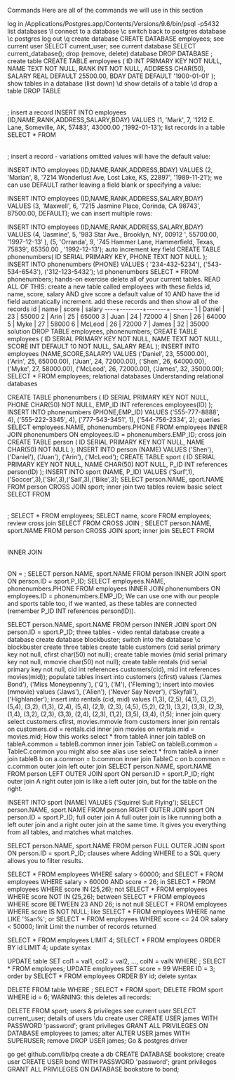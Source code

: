Commands
Here are all of the commands we will use in this section

log in
/Applications/Postgres.app/Contents/Versions/9.6/bin/psql -p5432
list databases
\l
connect to a database
\c <database name>
switch back to postgres database
\c postgres
log out
\q
create database
CREATE DATABASE employees;
see current user
SELECT current_user;
see current database
SELECT current_database();
drop (remove, delete) database
DROP DATABASE <database name>;
create table
CREATE TABLE employees (
   ID INT PRIMARY KEY     NOT NULL,
   NAME           TEXT    NOT NULL,
   RANK           INT     NOT NULL,
   ADDRESS        CHAR(50),
   SALARY         REAL DEFAULT 25500.00,
   BDAY			  DATE DEFAULT '1900-01-01'
);
show tables in a database (list down)
\d
show details of a table
\d <table name>
drop a table
DROP TABLE <table name>;
insert a record
INSERT INTO employees (ID,NAME,RANK,ADDRESS,SALARY,BDAY) VALUES (1, 'Mark', 7, '1212 E. Lane, Someville, AK, 57483', 43000.00 ,'1992-01-13');
list records in a table
SELECT * FROM <table name>;
insert a record - variations
omitted values will have the default value:

INSERT INTO employees (ID,NAME,RANK,ADDRESS,BDAY) VALUES (2, 'Marian', 8, '7214 Wonderlust Ave, Lost Lake, KS, 22897', '1989-11-21');
we can use DEFAULT rather leaving a field blank or specifying a value:

INSERT INTO employees (ID,NAME,RANK,ADDRESS,SALARY,BDAY) VALUES (3, 'Maxwell', 6, '7215 Jasmine Place, Corinda, CA 98743', 87500.00, DEFAULT);
we can insert multiple rows:

INSERT INTO employees (ID,NAME,RANK,ADDRESS,SALARY,BDAY) VALUES (4, 'Jasmine', 5, '983 Star Ave., Brooklyn, NY, 00912 ', 55700.00, '1997-12-13' ), (5, 'Orranda', 9, '745 Hammer Lane, Hammerfield, Texas, 75839', 65350.00 , '1992-12-13');
auto increment key field
CREATE TABLE phonenumbers(
	ID  SERIAL PRIMARY KEY,
	PHONE           TEXT      NOT NULL
);
INSERT INTO phonenumbers (PHONE) VALUES ( '234-432-5234'), ('543-534-6543'), ('312-123-5432');
\d phonenumbers
SELECT * FROM phonenumbers;
hands-on exercise
delete all of your current tables.
READ ALL OF THIS: create a new table called employees with these fields id, name, score, salary AND give score a default value of 10 AND have the id field automatically increment.
add these records and then show all of the records
 id |  name  | score | salary 
----+--------+-------+--------
  1 | Daniel |    23 |  55000
  2 | Arin   |    25 |  65000
  3 | Juan   |    24 |  72000
  4 | Shen   |    26 |  64000
  5 | Myke   |    27 |  58000
  6 | McLeod |    26 |  72000
  7 | James  |    32 |  35000
solution
DROP TABLE employees, phonenumbers;
CREATE TABLE employees (
   ID  SERIAL PRIMARY KEY NOT NULL,
   NAME           TEXT    NOT NULL,
   SCORE            INT     DEFAULT 10 NOT NULL,
   SALARY         REAL
);
INSERT INTO employees (NAME,SCORE,SALARY) VALUES ('Daniel', 23, 55000.00), ('Arin', 25, 65000.00), ('Juan', 24, 72000.00), ('Shen', 26, 64000.00), ('Myke', 27, 58000.00), ('McLeod', 26, 72000.00), ('James', 32, 35000.00);
SELECT * FROM employees;
relational databases
Understanding relational databases

CREATE TABLE phonenumbers (
   ID  SERIAL PRIMARY KEY NOT NULL,
   PHONE           CHAR(50) NOT NULL,
   EMP_ID         INT      references employees(ID)
);
INSERT INTO phonenumbers (PHONE,EMP_ID) VALUES ('555-777-8888', 4), ('555-222-3345', 4), ('777-543-3451', 1), ('544-756-2334', 2);
queries
SELECT employees.NAME, phonenumbers.PHONE FROM employees INNER JOIN phonenumbers ON employees.ID = phonenumbers.EMP_ID;
cross join
CREATE TABLE person (
   ID  SERIAL PRIMARY KEY NOT NULL,
   NAME           CHAR(50) NOT NULL
);
INSERT INTO person (NAME) VALUES ('Shen'), ('Daniel'), ('Juan'), ('Arin'), ('McLeod');
CREATE TABLE sport (
   ID  SERIAL PRIMARY KEY NOT NULL,
   NAME           CHAR(50) NOT NULL,
   P_ID         INT      references person(ID)
);
INSERT INTO sport (NAME, P_ID) VALUES ('Surf',1),('Soccer',3),('Ski',3),('Sail',3),('Bike',3);
SELECT person.NAME, sport.NAME FROM person CROSS JOIN sport;
inner join
two tables
review basic select
SELECT <fields> FROM <table>;
SELECT * FROM employees;
SELECT name, score FROM employees;
review cross join
SELECT <fields> FROM <table1> CROSS JOIN <table2>;
SELECT person.NAME, sport.NAME FROM person CROSS JOIN sport;
inner join
SELECT <fields> FROM <table> INNER JOIN <table>
ON <pkey> = <fkey>;
SELECT person.NAME, sport.NAME FROM person INNER JOIN sport
ON person.ID = sport.P_ID;
SELECT employees.NAME, phonenumbers.PHONE FROM employees INNER JOIN phonenumbers ON employees.ID = phonenumbers.EMP_ID;
We can use one with our people and sports table too, if we wanted, as these tables are connected (remember P_ID INT references person(ID)).

SELECT person.NAME, sport.NAME FROM person INNER JOIN sport ON person.ID = sport.P_ID;
three tables - video rental database
create a database
create database blockbuster;
switch into the database
\c blockbuster
create three tables
create table customers (cid serial primary key not null, cfirst char(50) not null);
create table movies (mid serial primary key not null, mmovie char(50) not null);
create table rentals (rid serial primary key not null, cid int references customers(cid), mid int references movies(mid));
populate tables
insert into customers (cfirst) values ('James Bond'), ('Miss Moneypenny'), ('Q'), ('M'), ('Fleming');
insert into movies (mmovie) values ('Jaws'), ('Alien'), ('Never Say Never'), ('Skyfall'), ('Highlander');
insert into rentals (cid, mid) values (1,3), (2,5), (4,1), (3,2), (5,4), (3,2), (1,3), (2,4), (5,4), (2,1), (2,3), (4,5), (5,2), (2,1), (3,2), (3,3), (2,3), (1,4), (3,2), (2,3), (3,3), (2,4), (2,3), (1,2), (3,5), (3,4), (1,5);
inner join query
select customers.cfirst, movies.mmovie from customers inner join rentals on customers.cid = rentals.cid inner join movies on rentals.mid = movies.mid;
How this works
select * from
tableA inner join tableB
    on tableA.common = tableB.common
inner join TableC
    on tableB.common = TableC.common
you might also see alias use
select * from
tableA a inner join tableB b
        on a.common = b.common
inner join TableC c
        on b.common = c.common
outer join
left outer join
SELECT person.NAME, sport.NAME FROM person LEFT OUTER JOIN sport ON person.ID = sport.P_ID;
right outer join
A right outer join is like a left outer join, but for the table on the right.

INSERT INTO sport (NAME) VALUES ('Squirrel Suit Flying');
  SELECT person.NAME, sport.NAME FROM person RIGHT OUTER JOIN sport ON person.ID = sport.P_ID;
full outer join
A full outer join is like running both a left outer join and a right outer join at the same time. It gives you everything from all tables, and matches what matches.

  SELECT person.NAME, sport.NAME FROM person FULL OUTER JOIN sport ON person.ID = sport.P_ID;
clauses
where
Adding WHERE to a SQL query allows you to filter results.

SELECT * FROM employees WHERE salary > 60000;
and
SELECT * FROM employees WHERE salary > 60000 AND score = 26;
in
SELECT * FROM employees WHERE score IN (25,26);
not
SELECT * FROM employees WHERE score NOT IN (25,26);
between
SELECT * FROM employees WHERE score BETWEEN 23 AND 26;
is not null
SELECT * FROM employees WHERE score IS NOT NULL;
like
SELECT * FROM employees WHERE name LIKE '%an%';
or
SELECT * FROM employees WHERE score <= 24 OR salary < 50000;
limit
Limit the number of records returned

SELECT * FROM employees LIMIT 4;
SELECT * FROM employees ORDER BY id LIMIT 4;
update
syntax

UPDATE table
SET col1 = val1, col2 = val2, ..., colN = valN
WHERE <condition>;
SELECT * FROM employees;
UPDATE employees SET score = 99 WHERE ID = 3;
order by
SELECT * FROM employees ORDER BY id;
delete
syntax

DELETE FROM table
WHERE <condition>;
SELECT * FROM sport;
DELETE FROM sport WHERE id = 6;
WARNING: this deletes all records:

DELETE FROM sport;
users & privileges
see current user
SELECT current_user;
details of users
\du
create user
CREATE USER james WITH PASSWORD 'password';
grant privileges
GRANT ALL PRIVILEGES ON DATABASE employees to james;
alter
ALTER USER james WITH SUPERUSER;
remove
DROP USER james;
Go & postgres
driver

go get github.com/lib/pq
create a db
CREATE DATABASE bookstore;
create user
CREATE USER bond WITH PASSWORD 'password';
grant privileges
GRANT ALL PRIVILEGES ON DATABASE bookstore to bond;
